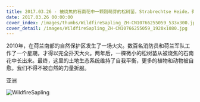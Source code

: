 ```yaml
---
title: 2017.03.26 - 被烧焦的石南花中一颗刚萌芽的松树苗，Strabrechtse Heide，荷兰 (© Heike Odermatt/Minden Pictures)
date: 2017.03.26 00:00:00
cover_index: /images/thumbs/WildfireSapling_ZH-CN10766255059_533x300.jpg
cover_detail: /images/WildfireSapling_ZH-CN10766255059_1920x1080.jpg
---
```


2010年，在荷兰南部的自然保护区发生了一场火灾。数百名消防员和荷兰军队工作了一个星期，才得以完全扑灭大火。两年后，一棵微小的松树苗从被烧焦的石南花中长出来。最终，这里的土地生态系统维持了自我平衡，更多的植物和动物被自愈。我们不得不被自然的力量折服。

亚洲

![WildfireSapling](/images/WildfireSapling_ZH-CN10766255059_1920x1080.jpg)
